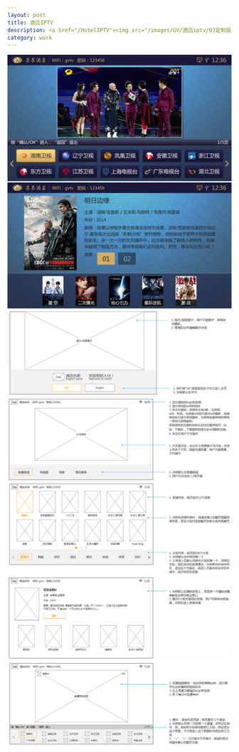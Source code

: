 ```yaml
---
layout: post
title: 酒店IPTV
description: <a href="/HotelIPTV"><img src="/images/GV/酒店iptv/03定制版酒店_直播.jpg"></a>
category: work
---
```


<img src="/images/GV/酒店iptv/03定制版酒店_直播.jpg">
<img src="/images/GV/酒店iptv/10定制版酒店_电影详情.jpg">
<img src="/images/GV/酒店iptv/欢迎页.jpg">
<img src="/images/GV/酒店iptv/首页.jpg">
<img src="/images/GV/酒店iptv/电视剧.jpg">
<img src="/images/GV/酒店iptv/电影详情.jpg">
<img src="/images/GV/酒店iptv/直播.jpg">
